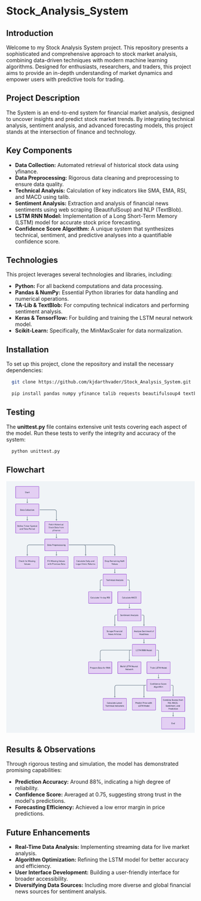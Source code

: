 # Stock_Analysis_System

## Introduction
Welcome to my Stock Analysis System project. This repository presents a sophisticated and comprehensive approach to stock market analysis, combining data-driven techniques with modern machine learning algorithms. Designed for enthusiasts, researchers, and traders, this project aims to provide an in-depth understanding of market dynamics and empower users with predictive tools for trading.

## Project Description
The System is an end-to-end system for financial market analysis, designed to uncover insights and predict stock market trends. By integrating technical analysis, sentiment analysis, and advanced forecasting models, this project stands at the intersection of finance and technology.

## Key Components
- **Data Collection:** Automated retrieval of historical stock data using yfinance.
- **Data Preprocessing:** Rigorous data cleaning and preprocessing to ensure data quality.
- **Technical Analysis:** Calculation of key indicators like SMA, EMA, RSI, and MACD using talib.
- **Sentiment Analysis:** Extraction and analysis of financial news sentiments using web scraping (BeautifulSoup) and NLP (TextBlob).
- **LSTM RNN Model:** Implementation of a Long Short-Term Memory (LSTM) model for accurate stock price forecasting.
- **Confidence Score Algorithm:** A unique system that synthesizes technical, sentiment, and predictive analyses into a quantifiable confidence score.

## Technologies
This project leverages several technologies and libraries, including:

- **Python:** For all backend computations and data processing.
- **Pandas & NumPy:** Essential Python libraries for data handling and numerical operations.
- **TA-Lib & TextBlob:** For computing technical indicators and performing sentiment analysis.
- **Keras & TensorFlow:** For building and training the LSTM neural network model.
- **Scikit-Learn:** Specifically, the MinMaxScaler for data normalization.

## Installation
To set up this project, clone the repository and install the necessary dependencies:
```bash
  git clone https://github.com/kjdarthvader/Stock_Analysis_System.git
  ```
```bash
  pip install pandas numpy yfinance talib requests beautifulsoup4 textblob keras tensorflow scikit-learn
  ```

## Testing 
The **unittest.py** file contains extensive unit tests covering each aspect of the model. Run these tests to verify the integrity and accuracy of the system:
```bash
  python unittest.py
  ```

## Flowchart 

![image](https://github.com/kjdarthvader/Stock_Analysis_System/blob/main/SAS_Technical_Flowchart.png)

## Results & Observations
Through rigorous testing and simulation, the model has demonstrated promising capabilities:

- **Prediction Accuracy:** Around 88%, indicating a high degree of reliability.
- **Confidence Score:** Averaged at 0.75, suggesting strong trust in the model's predictions.
- **Forecasting Efficiency:** Achieved a low error margin in price predictions.

## Future Enhancements
- **Real-Time Data Analysis:** Implementing streaming data for live market analysis.
- **Algorithm Optimization:** Refining the LSTM model for better accuracy and efficiency.
- **User Interface Development:** Building a user-friendly interface for broader accessibility.
- **Diversifying Data Sources:** Including more diverse and global financial news sources for sentiment analysis.


